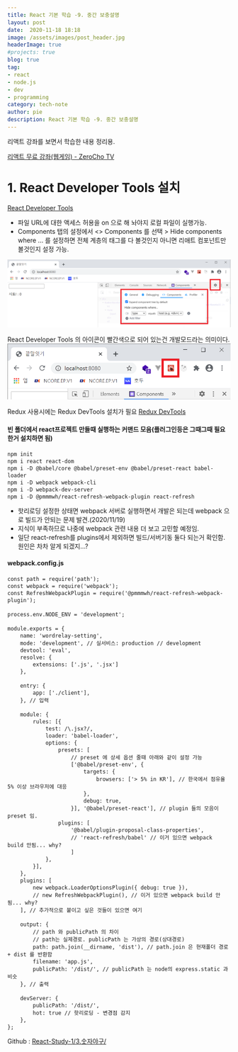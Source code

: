 ```yaml
---
title: React 기본 학습 -9. 중간 보충설명
layout: post
date:  2020-11-18 18:18
image: /assets/images/post_header.jpg
headerImage: true
#projects: true
blog: true
tag:
- react
- node.js
- dev
- programming
category: tech-note
author: pie
description: React 기본 학습 -9. 중간 보충설명
---
```


리액트 강좌를 보면서 학습한 내용 정리용.

[리액트 무료 강좌(웹게임) - ZeroCho TV](https://www.youtube.com/watch?v=V3QsSrldHqI&list=PLcqDmjxt30RtqbStQqk-eYMK8N-1SYIFn)

# 1. React Developer Tools 설치
[React Developer Tools](https://chrome.google.com/webstore/detail/react-developer-tools/fmkadmapgofadopljbjfkapdkoienihi)

- 파일 URL에 대한 액세스 허용을 on 으로 해 놔야지 로컬 파일이 실행가능.
- Components 탭의 설정에서 <> Components 를 선택 > Hide components where ... 를 설정하면 전체 계층의 태그를 다 볼것인지 아니면 리애트 컴포넌트만 볼것인지 설정 가능.

![0078-001.png](/assets/images/post/0078-001.png)

React Developer Tools 의 아이콘이 빨간색으로 되어 있는건 개발모드라는 의미이다.
![0078-002.png](/assets/images/post/0078-002.png)

Redux 사용시에는 Redux DevTools 설치가 필요
[Redux DevTools](https://chrome.google.com/webstore/detail/redux-devtools/lmhkpmbekcpmknklioeibfkpmmfibljd)


#### 빈 폴더에서 react프로젝트 만들때 실행하는 커맨드 모음(플러그인등은 그때그때 필요한거 설치하면 됨)
```
npm init
npm i react react-dom
npm i -D @babel/core @babel/preset-env @babel/preset-react babel-loader
npm i -D webpack webpack-cli
npm i -D webpack-dev-server
npm i -D @pmmmwh/react-refresh-webpack-plugin react-refresh
```

- 핫리로딩 설정한 상태면 webpack 서버로 실행하면서 개발은 되는데 webpack 으로 빌드가 안되는 문제 발견.(2020/11/19)
- 지식이 부족하므로 나중에 webpack 관련 내용 더 보고 고민할 예정임.
- 일단 react-refresh를 plugins에서 제외하면 빌드/서버기동 둘다 되는거 확인함. 원인은 차차 알게 되겠지...?

#### webpack.config.js
```
const path = require('path');
const webpack = require('webpack');
const RefreshWebpackPlugin = require('@pmmmwh/react-refresh-webpack-plugin');

process.env.NODE_ENV = 'development';

module.exports = {
    name: 'wordrelay-setting',
    mode: 'development', // 실서비스: production // development
    devtool: 'eval',
    resolve: {
        extensions: ['.js', '.jsx']
    },

    entry: {
        app: ['./client'],
    }, // 입력

    module: {
        rules: [{
            test: /\.jsx?/,
            loader: 'babel-loader',
            options: {
                presets: [
                    // preset 에 상세 옵션 줄때 아래와 같이 설정 가능
                    ['@babel/preset-env', {
                        targets: {
                            browsers: ['> 5% in KR'], // 한국에서 점유율 5% 이상 브라우저에 대응
                        },
                        debug: true,
                    }], '@babel/preset-react'], // plugin 들의 모음이 preset 임.
                plugins: [
                    '@babel/plugin-proposal-class-properties',
                    // 'react-refresh/babel' // 이거 있으면 webpack build 안됨... why?
                    ]
            },
        }],
    },
    plugins: [
        new webpack.LoaderOptionsPlugin({ debug: true }),
        // new RefreshWebpackPlugin(), // 이거 있으면 webpack build 안됨... why?
    ], // 추가적으로 붙이고 싶은 것들이 있으면 여기

    output: {
        // path 와 publicPath 의 차이
        // path는 실제경로. publicPath 는 가상의 경로(상대경로)
        path: path.join(__dirname, 'dist'), // path.join 은 현재폴더 경로 + dist 를 반환함
        filename: 'app.js',
        publicPath: '/dist/', // publicPath 는 node의 express.static 과 비슷
    }, // 출력
    
    devServer: {
        publicPath: '/dist/',
        hot: true // 핫리로딩 - 변경점 감지
    },
};
```



Github : [React-Study-1/3.숫자야구/](https://github.com/Pie001/React-Study-1/tree/main/3.%EC%88%AB%EC%9E%90%EC%95%BC%EA%B5%AC)
